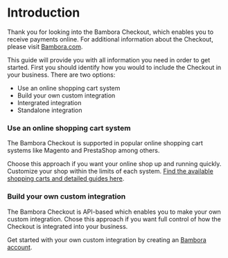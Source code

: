 # Introduction

Thank you for looking into the Bambora Checkout, which enables you to receive payments online. For additional information about the Checkout, please visit [Bambora.com](https://www.bambora.com).

This guide will provide you with all information you need in order to get started. First you should identify how you would to include the Checkout in your business. There are two options:

* Use an online shopping cart system
* Build your own custom integration
* Intergrated integration
* Standalone integration

### Use an online shopping cart system
The Bambora Checkout is supported in popular online shopping cart systems like Magento and PrestaShop among others.

Choose this approach if you want your online shop up and running quickly. Customize your shop within the limits of each system. [Find the available shopping carts and detailed guides here](/shopping-carts/guides/getting-started/introduction).

### Build your own custom integration
The Bambora Checkout is API-based which enables you to make your own custom integration. Chose this approach if you want full control of how the Checkout is integrated into your business.

Get started with your own custom integration by creating an [Bambora account](/checkout/guides/getting-started/create-account).




